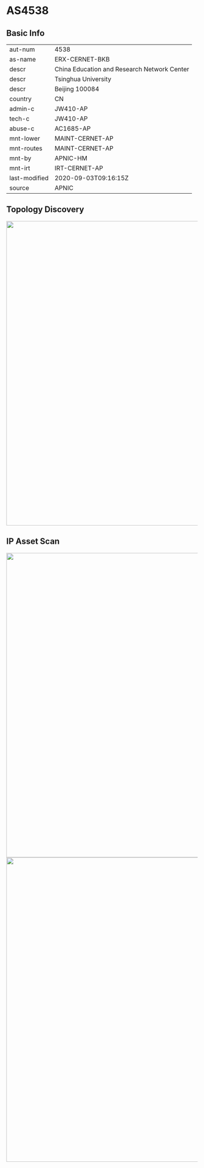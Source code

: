 # AS4538

## Basic Info

|               |                                             |
| :------------ | :------------------------------------------ |
| aut-num       | 4538                                        |
| as-name       | ERX-CERNET-BKB                              |
| descr         | China Education and Research Network Center |
| descr         | Tsinghua University                         |
| descr         | Beijing 100084                              |
| country       | CN                                          |
| admin-c       | JW410-AP                                    |
| tech-c        | JW410-AP                                    |
| abuse-c       | AC1685-AP                                   |
| mnt-lower     | MAINT-CERNET-AP                             |
| mnt-routes    | MAINT-CERNET-AP                             |
| mnt-by        | APNIC-HM                                    |
| mnt-irt       | IRT-CERNET-AP                               |
| last-modified | 2020-09-03T09:16:15Z                        |
| source        | APNIC                                       |

## Topology Discovery

<img src="/home/porcupine/Desktop/Learning/Course/NM/final/report/AS4538.png" width=800px>

## IP Asset Scan

<img src="/home/porcupine/Desktop/Learning/Course/NM/final/report/active_ip.png" width=800px>

<img src="/home/porcupine/Desktop/Learning/Course/NM/final/report/item_count.png" width=800px>
